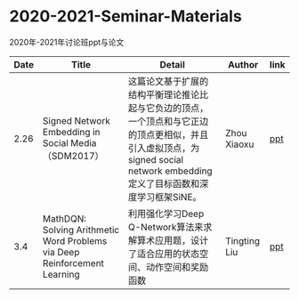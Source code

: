 # 2020-2021-Seminar-Materials
2020年-2021年讨论班ppt与论文

|Date      |  Title                                                        | Detail                                           | Author | link                                                         |
| ---------------------------------|------------------------------------------------------------ | ------------------------------------------------ | ------ | ------------------------------------------------------------ |
| 2.26 |Signed Network Embedding in Social Media（SDM2017） | 这篇论文基于扩展的结构平衡理论推论比起与它负边的顶点，一个顶点和与它正边的顶点更相似，并且引入虚拟顶点，为signed social network embedding定义了目标函数和深度学习框架SiNE。 | Zhou Xiaoxu   | [ppt](https://github.com/ECNUdase/2020-2021-Seminar-Materials/tree/master/2020-02) |
| 3.4 | MathDQN: Solving Arithmetic Word Problems via Deep Reinforcement Learning | 利用强化学习Deep Q-Network算法来求解算术应用题，设计了适合应用的状态空间、动作空间和奖励函数 | Tingting Liu  | [ppt](https://github.com/ECNUdase/2020-2021-Seminar-Materials/blob/master/MathDQN.pptx) |
